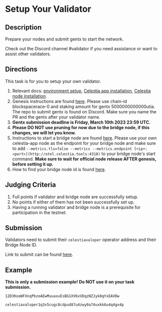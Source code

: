 # Setup Your Validator

## Description

Prepare your nodes and submit gentx to start the network.

Check out the Discord channel #validator if you need assistance
or want to assist other validators.

## Directions

This task is for you to setup your own validator.

1. Relevant docs: [environment setup](https://docs.celestia.org/nodes/environment/),
  [Celestia app installation](https://docs.celestia.org/nodes/celestia-app/),
  [Celestia node installation](https://docs.celestia.org/nodes/celestia-node/).
2. Genesis instructions are found [here](https://docs.celestia.org/nodes/celestia-app-commands#signing-genesis-for-a-new-network).
   Please use chain-id blockspacerace-0 and staking amount for gentx
   5000000000000utia. The repo to submit gentx is found on Discord.
   Make sure you name the PR and the gentx after your validator name.
3. **Gentx submission deadline is Friday, March 10th 2023 23:59 UTC.**
4. **Please DO NOT use pruning for now due to the bridge node, if 
   this changes, we will let you know.**
6. Instructions to start a bridge node are found [here](https://docs.celestia.org/nodes/bridge-node/#deploy-the-celestia-bridge-node).
   Please use your own celestia-app node as the endpoint for your
   bridge node and make sure to add
   `--metrics.tls=false --metrics --metrics.endpoint [<ip>:<port>](http://otel.celestia.tools:4318)`
   to your bridge node's start command. **Make sure to wait for official
   node release AFTER genesis, before setting it up.**
6. How to find your bridge node id is found [here](https://docs.celestia.org/developers/node-api/#post-p2pinfo).

## Judging Criteria

1. Full points if validator and bridge node are successfully setup.
2. No points if either of them has not been successfully set up.
3. Having a running validator and bridge node is a prerequisite for
  participation in the testnet.

## Submission

Validators need to submit their `celestiavaloper` operator address and
their Bridge Node ID.

Link to submit can be found [here](https://celestia.knack.com/theblockspacerace#testnet-portal).

## Example

**This is only a submission example! Do NOT use it on your task submission.**

`12D3KooWFXnqPbzeAEwMuuaxuEsBG1XV6xVDqzNZJyk8qYxEAVDw`

`celestiavaloper1q3v5cugc8cdpud87u4zwy0a74uxkk6u4q4gx4p`
